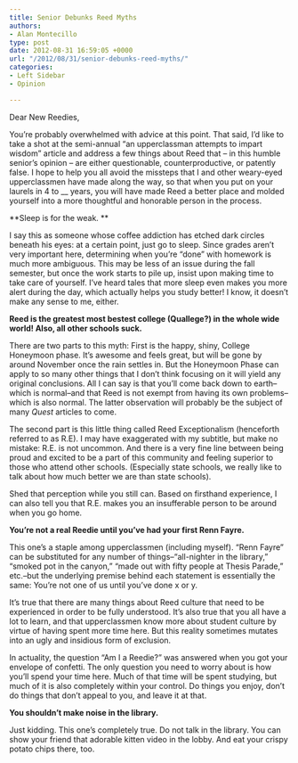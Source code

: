 ```yaml
---
title: Senior Debunks Reed Myths
authors:
- Alan Montecillo
type: post
date: 2012-08-31 16:59:05 +0000
url: "/2012/08/31/senior-debunks-reed-myths/"
categories:
- Left Sidebar
- Opinion

---
```

Dear New Reedies,

You’re probably overwhelmed with advice at this point. That said, I’d like to take a shot at the semi-annual “an upperclassman attempts to impart wisdom” article and address a few things about Reed that – in this humble senior’s opinion – are either questionable, counterproductive, or patently false. I hope to help you all avoid the missteps that I and other weary-eyed upperclassmen have made along the way, so that when you put on your laurels in 4 to __ years, you will have made Reed a better place and molded yourself into a more thoughtful and honorable person in the process.

**Sleep is for the weak. **

I say this as someone whose coffee addiction has etched dark circles beneath his eyes: at a certain point, just go to sleep. Since grades aren’t very important here, determining when you’re “done” with homework is much more ambiguous. This may be less of an issue during the fall semester, but once the work starts to pile up, insist upon making time to take care of yourself. I’ve heard tales that more sleep even makes you more alert during the day, which actually helps you study better! I know, it doesn’t make any sense to me, either.

**Reed is the greatest most bestest college (Quallege?) in the whole wide world! Also, all other schools suck.**

There are two parts to this myth: First is the happy, shiny, College Honeymoon phase. It’s awesome and feels great, but will be gone by around November once the rain settles in. But the Honeymoon Phase can apply to so many other things that I don’t think focusing on it will yield any original conclusions. All I can say is that you’ll come back down to earth–which is normal–and that Reed is not exempt from having its own problems–which is also normal. The latter observation will probably be the subject of many _Quest_ articles to come.

The second part is this little thing called Reed Exceptionalism (henceforth referred to as R.E). I may have exaggerated with my subtitle, but make no mistake: R.E. is not uncommon. And there is a very fine line between being proud and excited to be a part of this community and feeling superior to those who attend other schools. (Especially state schools, we really like to talk about how much better we are than state schools).

Shed that perception while you still can. Based on firsthand experience, I can also tell you that R.E. makes you an insufferable person to be around when you go home.

**You’re not a real Reedie until you’ve had your first Renn Fayre.**

This one’s a staple among upperclassmen (including myself). “Renn Fayre” can be substituted for any number of things–“all-nighter in the library,” “smoked pot in the canyon,” “made out with fifty people at Thesis Parade,” etc.–but the underlying premise behind each statement is essentially the same: You’re not one of us until you’ve done x or y.

It’s true that there are many things about Reed culture that need to be experienced in order to be fully understood. It’s also true that you all have a lot to learn, and that upperclassmen know more about student culture by virtue of having spent more time here. But this reality sometimes mutates into an ugly and insidious form of exclusion.

In actuality, the question “Am I a Reedie?” was answered when you got your envelope of confetti. The only question you need to worry about is how you’ll spend your time here. Much of that time will be spent studying, but much of it is also completely within your control. Do things you enjoy, don’t do things that don’t appeal to you, and leave it at that.

**You shouldn’t make noise in the library.**

Just kidding. This one’s completely true. Do not talk in the library. You can show your friend that adorable kitten video in the lobby. And eat your crispy potato chips there, too.